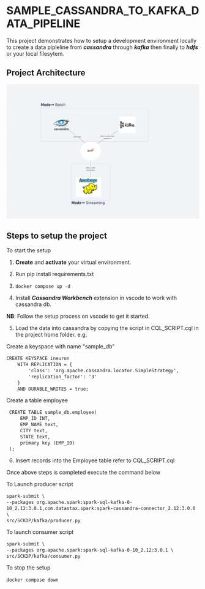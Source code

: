# SAMPLE_CASSANDRA_TO_KAFKA_DATA_PIPELINE

This project demonstrates how to setup a development environment locally to create a data pipleline from ***cassandra*** through ***kafka*** then finally to ***hdfs*** or your local filesytem.

## Project Architecture
![system_architecture](images/cassandra_project_diagram(5).png)


## Steps to setup the project

To start the setup

1. **Create** and **activate** your virtual environment.
   
2. Run pip install requirements.txt

3. ```docker compose up -d```

4. Install ***Cassandra Workbench*** extension in vscode to work with cassandra db.

**NB**: Follow the setup process on vscode to get it started.

5. Load the data into cassandra by copying the script in CQL_SCRIPT.cql in the project home folder.
e.g:

Create a keyspace with name "sample_db"

```
CREATE KEYSPACE ineuron
	WITH REPLICATION = {
		'class': 'org.apache.cassandra.locator.SimpleStrategy',
		'replication_factor': '3'
	}
	AND DURABLE_WRITES = true;
```

Create a table employee

```
 CREATE TABLE sample_db.employee(
     EMP_ID INT,
     EMP_NAME text,
     CITY text,
     STATE text,
     primary key (EMP_ID)
 );
```

6. Insert records into the Employee table refer to CQL_SCRIPT.cql

Once above steps is completed execute the command below

To Launch producer script

```
spark-submit \
--packages org.apache.spark:spark-sql-kafka-0-10_2.12:3.0.1,com.datastax.spark:spark-cassandra-connector_2.12:3.0.0 \
src/SCKDP/kafka/producer.py 
```

To launch consumer script

```
spark-submit \
--packages org.apache.spark:spark-sql-kafka-0-10_2.12:3.0.1 \
src/SCKDP/kafka/consumer.py 
```

To stop the setup

```docker compose down```